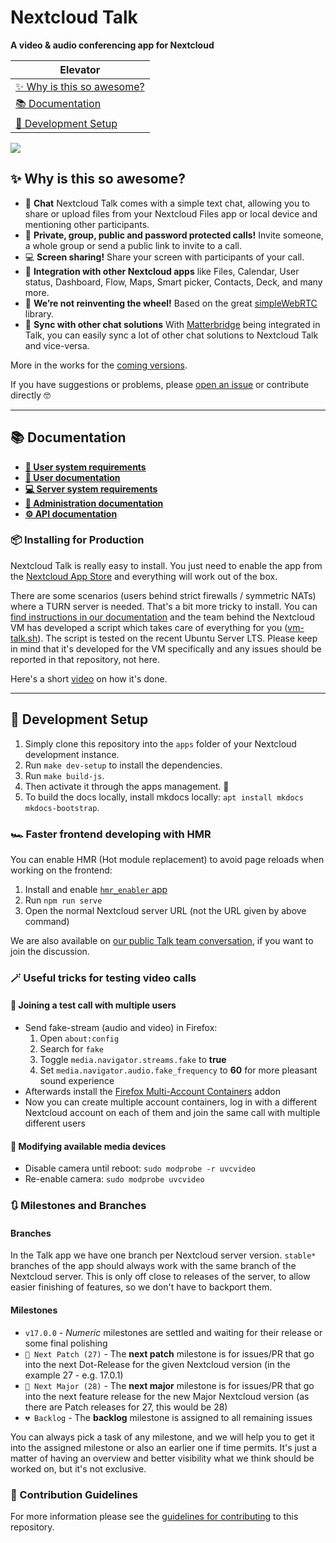 # Nextcloud Talk

**A video & audio conferencing app for Nextcloud**

| Elevator                                              |
|-------------------------------------------------------|
| [✨ Why is this so awesome?](#-why-is-this-so-awesome) |
| [📚 Documentation](#-documentation)                   |
| [🚧 Development Setup](#-development-setup)           |


![](https://raw.githubusercontent.com/nextcloud/spreed/master/docs/call-in-action.jpg)

## ✨ Why is this so awesome?

* 💬 **Chat** Nextcloud Talk comes with a simple text chat, allowing you to share or upload files from your Nextcloud Files app or local device and mentioning other participants.
* 👥 **Private, group, public and password protected calls!** Invite someone, a whole group or send a public link to invite to a call.
* 💻 **Screen sharing!** Share your screen with participants of your call.
* 🚀 **Integration with other Nextcloud apps** like Files, Calendar, User status, Dashboard, Flow, Maps, Smart picker, Contacts, Deck, and many more.
* 🎡 **We’re not reinventing the wheel!** Based on the great [simpleWebRTC](https://github.com/simplewebrtc/SimpleWebRTC) library.
* 🌉 **Sync with other chat solutions** With [Matterbridge](https://github.com/42wim/matterbridge/) being integrated in Talk, you can easily sync a lot of other chat solutions to Nextcloud Talk and vice-versa.

More in the works for the [coming versions](https://github.com/nextcloud/spreed/milestones/).

If you have suggestions or problems, please [open an issue](https://github.com/nextcloud/spreed/issues) or contribute directly 🤓

---

## 📚 Documentation

* **[👤 User system requirements](https://nextcloud-talk.readthedocs.io/en/latest/user-requirements/)**
* **[📙 User documentation](https://docs.nextcloud.com/server/latest/user_manual/en/talk/index.html)**
* **[💻 Server system requirements](https://nextcloud-talk.readthedocs.io/en/latest/system-requirements/)**
* **[📗 Administration documentation](https://nextcloud-talk.readthedocs.io/en/latest/#administration-documentation)**
* **[⚙️ API documentation](https://nextcloud-talk.readthedocs.io/en/latest/#talk-api)**

### 📦 Installing for Production

Nextcloud Talk is really easy to install. You just need to enable the app from the [Nextcloud App Store](https://apps.nextcloud.com/apps/spreed) and everything will work out of the box.

There are some scenarios (users behind strict firewalls / symmetric NATs) where a TURN server is needed. That's a bit more tricky to install. You can [find instructions in our documentation](https://nextcloud-talk.readthedocs.io/en/latest/TURN/) and the team behind the Nextcloud VM has developed a script which takes care of everything for you ([vm-talk.sh](https://github.com/nextcloud/vm/blob/master/apps/talk.sh)). The script is tested on the recent Ubuntu Server LTS. Please keep in mind that it's developed for the VM specifically and any issues should be reported in that repository, not here.

Here's a short [video](https://youtu.be/KdTsWIy4eN0) on how it's done.

---

## 🚧 Development Setup

1. Simply clone this repository into the `apps` folder of your Nextcloud development instance.
2. Run `make dev-setup` to install the dependencies.
3. Run `make build-js`.
4. Then activate it through the apps management. 🎉
5. To build the docs locally, install mkdocs locally: `apt install mkdocs mkdocs-bootstrap`.

### 🏎️ Faster frontend developing with HMR

You can enable HMR (Hot module replacement) to avoid page reloads when working on the frontend:

1. Install and enable [`hmr_enabler` app](https://github.com/nextcloud/hmr_enabler)
2. Run `npm run serve`
3. Open the normal Nextcloud server URL (not the URL given by above command)

We are also available on [our public Talk team conversation](https://cloud.nextcloud.com/call/c7fz9qpr), if you want to join the discussion.

### 🪄 Useful tricks for testing video calls

#### 👥 Joining a test call with multiple users

* Send fake-stream (audio and video) in Firefox:
	1. Open `about:config`
	2. Search for `fake`
	3. Toggle `media.navigator.streams.fake` to **true**
	4. Set `media.navigator.audio.fake_frequency` to **60** for more pleasant sound experience
* Afterwards install the [Firefox Multi-Account Containers](https://addons.mozilla.org/en-US/firefox/addon/multi-account-containers/) addon
* Now you can create multiple account containers, log in with a different Nextcloud account on each of them and join the same call with multiple different users

#### 📸 Modifying available media devices

* Disable camera until reboot: `sudo modprobe -r uvcvideo`
* Re-enable camera: `sudo modprobe uvcvideo`

### 🔃 Milestones and Branches

#### Branches

In the Talk app we have one branch per Nextcloud server version. `stable*` branches of the app should always work with the same branch of the Nextcloud server.
This is only off close to releases of the server, to allow easier finishing of features, so we don't have to backport them.

#### Milestones

* `v17.0.0` - *Numeric* milestones are settled and waiting for their release or some final polishing
* `💛 Next Patch (27)` - The **next patch** milestone is for issues/PR that go into the next Dot-Release for the given Nextcloud version (in the example 27 - e.g. 17.0.1)
* `💚 Next Major (28)` - The **next major** milestone is for issues/PR that go into the next feature release for the new Major Nextcloud version (as there are Patch releases for 27, this would be 28)
* `💔 Backlog` - The **backlog** milestone is assigned to all remaining issues

You can always pick a task of any milestone, and we will help you to get it into the assigned milestone or also an earlier one if time permits. It's just a matter of having an overview and better visibility what we think should be worked on, but it's not exclusive.

### 💙 Contribution Guidelines

For more information please see the [guidelines for contributing](https://github.com/nextcloud/spreed/blob/master/.github/contributing.md) to this repository.

